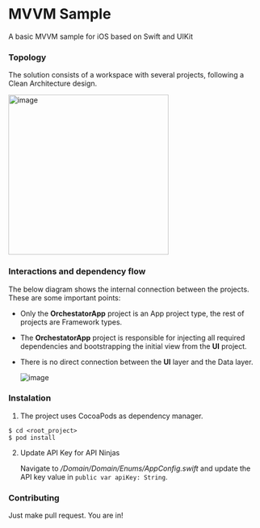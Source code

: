 # MVVM Sample
A basic MVVM sample for iOS based on Swift and UIKit

### Topology
The solution consists of a workspace with several projects, following a Clean Architecture design.

<img width="317" alt="image" src="https://github.com/arielc387/MVVMSkeleton/assets/10154983/27d62a5f-356b-406c-9497-2eb4c5392019">

### Interactions and dependency flow
The below diagram shows the internal connection between the projects. These are some important points:

- Only the **OrchestatorApp** project is an App project type, the rest of projects are Framework types. 
- The **OrchestatorApp** project is responsible for injecting all required dependencies and bootstrapping the initial view from the **UI** project.  
- There is no direct connection between the **UI** layer and the Data layer.

  ![image](https://github.com/arielc387/MVVMSkeleton/assets/10154983/45671c30-59c8-4a0a-a08f-66dc40b5f0d1)

### Instalation

1. The project uses CocoaPods as dependency manager.

```
$ cd <root_project>
$ pod install
```

2. Update API Key for API Ninjas

   Navigate to */Domain/Domain/Enums/AppConfig.swift* and update the API key value in ``` public var apiKey: String ```.


### Contributing
Just make pull request. You are in!
